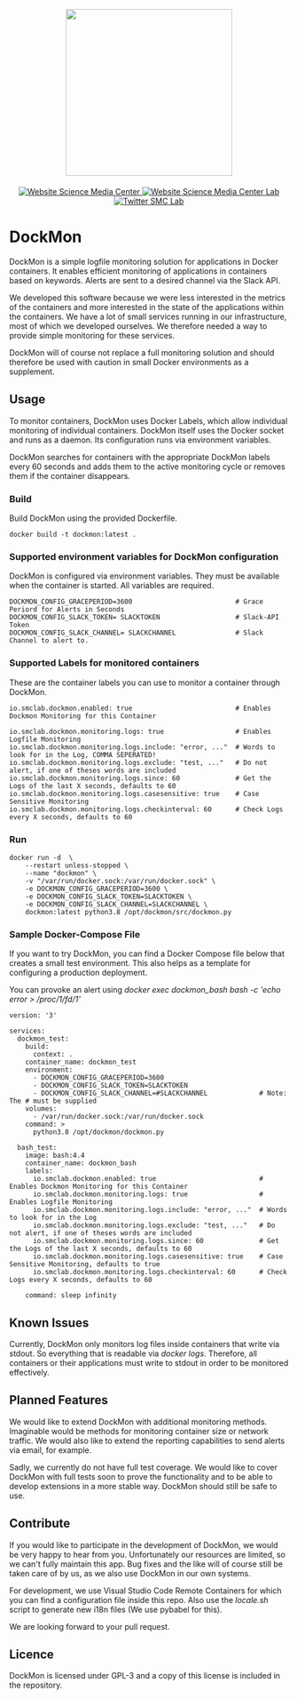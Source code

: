 <div id="header" align="center">
  <img src="https://media.sciencemediacenter.de/static/img/logos/smc/smc-logo-typo-bw-big.png" width="300"/>

  <div id="badges" style="padding-top: 20px">
    <a href="https://www.sciencemediacenter.de">
      <img src="https://img.shields.io/badge/Website-orange?style=plastic" alt="Website Science Media Center"/>
    </a>
    <a href="https://lab.sciencemediacenter.de">
      <img src="https://img.shields.io/badge/Website (SMC Lab)-grey?style=plastic" alt="Website Science Media Center Lab"/>
    </a>
    <a href="https://twitter.com/smc_germany_lab">
      <img src="https://img.shields.io/badge/Twitter-blue?style=plastic&logo=twitter&logoColor=white" alt="Twitter SMC Lab"/>
    </a>
  </div>
</div>



<h1>
  DockMon
</h1>

DockMon is a simple logfile monitoring solution for applications in Docker containers. It enables efficient monitoring of applications in containers based on keywords. Alerts are sent to a desired channel via the Slack API. 

We developed this software because we were less interested in the metrics of the containers and more interested in the state of the applications within the containers. We have a lot of small services running in our infrastructure, most of which we developed ourselves. We therefore needed a way to provide simple monitoring for these services. 

DockMon will of course not replace a full monitoring solution and should therefore be used with caution in small Docker environments as a supplement. 

## Usage

To monitor containers, DockMon uses Docker Labels, which allow individual monitoring of individual containers.
DockMon itself uses the Docker socket and runs as a daemon. Its configuration runs via environment variables.

DockMon searches for containers with the appropriate DockMon labels every 60 seconds and adds them to the active monitoring cycle or removes them if the container disappears. 

### Build

Build DockMon using the provided Dockerfile. 

```shell
docker build -t dockmon:latest .
```

### Supported environment variables for DockMon configuration

DockMon is configured via environment variables. They must be available when the container is started. All variables are required. 

```
DOCKMON_CONFIG_GRACEPERIOD=3600                          # Grace Periord for Alerts in Seconds
DOCKMON_CONFIG_SLACK_TOKEN= SLACKTOKEN                   # Slack-API Token
DOCKMON_CONFIG_SLACK_CHANNEL= SLACKCHANNEL               # Slack Channel to alert to.
```

### Supported Labels for monitored containers

These are the container labels you can use to monitor a container through DockMon. 

```
io.smclab.dockmon.enabled: true                          # Enables Dockmon Monitoring for this Container

io.smclab.dockmon.monitoring.logs: true                  # Enables Logfile Monitoring
io.smclab.dockmon.monitoring.logs.include: "error, ..."  # Words to look for in the Log, COMMA SEPERATED!
io.smclab.dockmon.monitoring.logs.exclude: "test, ..."   # Do not alert, if one of theses words are included
io.smclab.dockmon.monitoring.logs.since: 60              # Get the Logs of the last X seconds, defaults to 60
io.smclab.dockmon.monitoring.logs.casesensitive: true    # Case Sensitive Monitoring
io.smclab.dockmon.monitoring.logs.checkinterval: 60      # Check Logs every X seconds, defaults to 60
```

### Run

```shell
docker run -d  \
    --restart unless-stopped \
    --name "dockmon" \
    -v "/var/run/docker.sock:/var/run/docker.sock" \
    -e DOCKMON_CONFIG_GRACEPERIOD=3600 \
    -e DOCKMON_CONFIG_SLACK_TOKEN=SLACKTOKEN \
    -e DOCKMON_CONFIG_SLACK_CHANNEL=SLACKCHANNEL \  
    dockmon:latest python3.8 /opt/dockmon/src/dockmon.py
```

### Sample Docker-Compose File

If you want to try DockMon, you can find a Docker Compose file below that creates a small test environment. This also helps as a template for configuring a production deployment. 

You can provoke an alert using _docker exec dockmon_bash bash -c 'echo error > /proc/1/fd/1'_

```
version: '3'

services:
  dockmon_test:
    build:
      context: .
    container_name: dockmon_test
    environment:
      - DOCKMON_CONFIG_GRACEPERIOD=3600
      - DOCKMON_CONFIG_SLACK_TOKEN=SLACKTOKEN
      - DOCKMON_CONFIG_SLACK_CHANNEL=#SLACKCHANNEL             # Note: The # must be supplied
    volumes:
      - /var/run/docker.sock:/var/run/docker.sock
    command: >
      python3.8 /opt/dockmon/dockmon.py

  bash_test:
    image: bash:4.4
    container_name: dockmon_bash
    labels:
      io.smclab.dockmon.enabled: true                          # Enables Dockmon Monitoring for this Container
      io.smclab.dockmon.monitoring.logs: true                  # Enables Logfile Monitoring
      io.smclab.dockmon.monitoring.logs.include: "error, ..."  # Words to look for in the Log
      io.smclab.dockmon.monitoring.logs.exclude: "test, ..."   # Do not alert, if one of theses words are included
      io.smclab.dockmon.monitoring.logs.since: 60              # Get the Logs of the last X seconds, defaults to 60
      io.smclab.dockmon.monitoring.logs.casesensitive: true    # Case Sensitive Monitoring, defaults to true
      io.smclab.dockmon.monitoring.logs.checkinterval: 60      # Check Logs every X seconds, defaults to 60
      
    command: sleep infinity
```

## Known Issues

Currently, DockMon only monitors log files inside containers that write via stdout. So everything that is readable via _docker logs_. 
Therefore, all containers or their applications must write to stdout in order to be monitored effectively. 

## Planned Features

We would like to extend DockMon with additional monitoring methods. Imaginable would be methods for monitoring container size or network traffic. We would also like to extend the reporting capabilities to send alerts via email, for example.

Sadly, we currently do not have full test coverage. We would like to cover DockMon with full tests soon to prove the functionality and to be able to develop extensions in a more stable way. DockMon should still be safe to use. 

## Contribute

If you would like to participate in the development of DockMon, we would be very happy to hear from you. Unfortunately our resources are limited, so we can't fully maintain this app. Bug fixes and the like will of course still be taken care of by us, as we also use DockMon in our own systems. 

For development, we use Visual Studio Code Remote Containers for which you can find a configuration file inside this repo. Also use the _locale.sh_ script to generate new i18n files (We use pybabel for this). 

We are looking forward to your pull request. 

## Licence

DockMon is licensed under GPL-3 and a copy of this license is included in the repository. 
